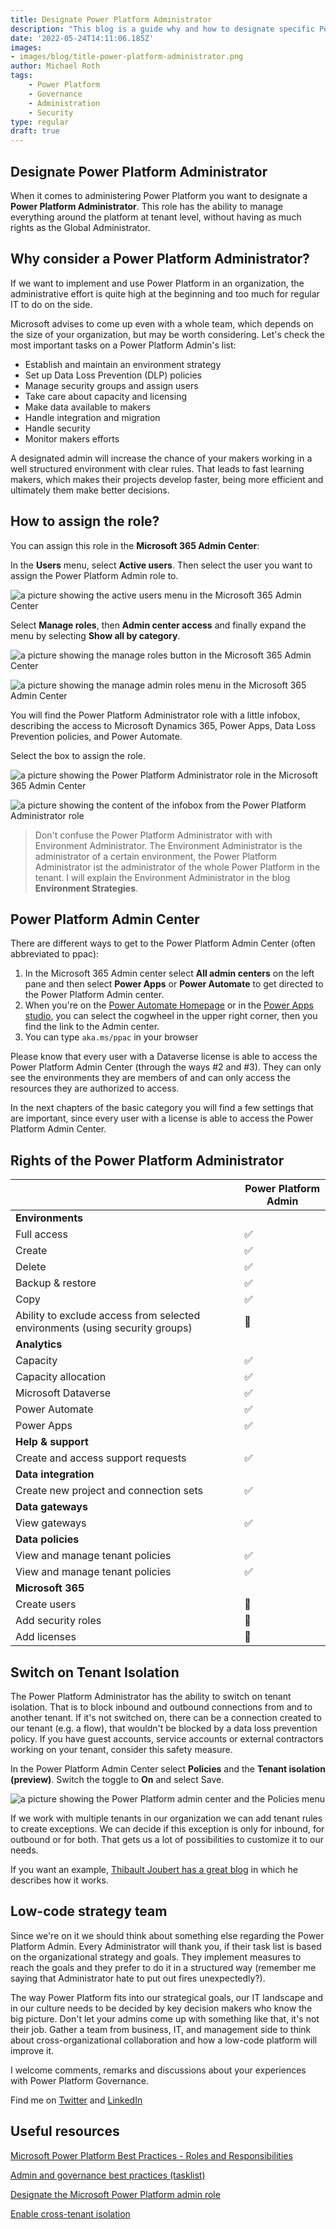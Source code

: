 ```yaml
---
title: Designate Power Platform Administrator
description: "This blog is a guide why and how to designate specific Power Platform administrator and what they actually have to do"
date: '2022-05-24T14:11:06.185Z'
images: 
- images/blog/title-power-platform-administrator.png
author: Michael Roth
tags: 
    - Power Platform
    - Governance
    - Administration
    - Security
type: regular
draft: true
---
```


## Designate Power Platform Administrator

When it comes to administering Power Platform you want to designate a **Power Platform Administrator**. This role has the ability to manage everything around the platform at tenant level, without having as much rights as the Global Administrator.

## Why consider a Power Platform Administrator?

If we want to implement and use Power Platform in an organization, the administrative effort is quite high at the beginning and too much for regular IT to do on the side.

Microsoft advises to come up even with a whole team, which depends on the size of your organization, but may be worth considering. Let's check the most important tasks on a Power Platform Admin's list:

- Establish and maintain an environment strategy
- Set up Data Loss Prevention (DLP) policies
- Manage security groups and assign users
- Take care about capacity and licensing
- Make data available to makers
- Handle integration and migration
- Handle security
- Monitor makers efforts

A designated admin will increase the chance of your makers working in a well structured environment with clear rules. That leads to fast learning makers, which makes their projects develop faster, being more efficient and ultimately them make better decisions.

## How to assign the role?

You can assign this role in the **Microsoft 365 Admin Center**:

In the **Users** menu, select **Active users**. Then select the user you want to assign the Power Platform Admin role to.

![a picture showing the active users menu in the Microsoft 365 Admin Center](/images/PowerPlatformAdmin_0.png)

Select **Manage roles**, then **Admin center access** and finally expand the menu by selecting **Show all by category**.

![a picture showing the manage roles button in the Microsoft 365 Admin Center](/images/PowerPlatformAdmin_01.png)

![a picture showing the manage admin roles menu in the Microsoft 365 Admin Center](/images/PowerPlatformAdmin_1.png)

You will find the Power Platform Administrator role with a little infobox, describing the access to Microsoft Dynamics 365, Power Apps, Data Loss Prevention policies, and Power Automate.

Select the box to assign the role.

![a picture showing the Power Platform Administrator role in the Microsoft 365 Admin Center](/images/PowerPlatformAdmin_2.png)

![a picture showing the content of the infobox from the Power Platform Administrator role](/images/PowerPlatformAdmin_3.png)

> Don't confuse the Power Platform Administrator with with Environment Administrator. The Environment Administrator is the administrator of a certain environment, the Power Platform Administrator ist the administrator of the whole Power Platform in the tenant. I will explain the Environment Administrator in the blog **Environment Strategies**.

## Power Platform Admin Center

There are different ways to get to the Power Platform Admin Center (often abbreviated to ppac):

1. In the Microsoft 365 Admin center select **All admin centers** on the left pane and then select **Power Apps** or **Power Automate** to get directed to the Power Platform Admin center.
2. When you're on the [Power Automate Homepage](https://flow.microsoft.com) or in the [Power Apps studio](https://make.powerapps.com), you can select the cogwheel in the upper right corner, then you find the link to the Admin center.
3. You can type `aka.ms/ppac` in your browser

Please know that every user with a Dataverse license is able to access the Power Platform Admin Center (through the ways #2 and #3). They can only see the environments they are members of and can only access the resources they are authorized to access.

In the next chapters of the basic category you will find a few settings that are important, since every user with a license is able to access the Power Platform Admin Center.

## Rights of the Power Platform Administrator

|                                                                              | Power Platform Admin |
|------------------------------------------------------------------------------|----------------------|
| **Environments**                                                             |                      |
| Full access                                                                  |           ✅          |
| Create                                                                       |           ✅          |
| Delete                                                                       |           ✅          |
| Backup & restore                                                             |           ✅          |
| Copy                                                                         |           ✅          |
| Ability to exclude access from selected environments (using security groups) |           🛑          |
| **Analytics**                                                                |                      |
| Capacity                                                                     |           ✅          |
| Capacity allocation                                                          |           ✅          |
| Microsoft Dataverse                                                          |           ✅          |
| Power Automate                                                               |           ✅          |
| Power Apps                                                                   |           ✅          |
| **Help & support**                                                           |                      |
| Create and access support requests                                           |           ✅          |
| **Data integration**                                                         |                      |
| Create new project and connection sets                                       |           ✅          |
| **Data gateways**                                                            |                      |
| View gateways                                                                |           ✅          |
| **Data policies**                                                            |                      |
| View and manage tenant policies                                              |           ✅          |
| View and manage tenant policies                                              |           ✅          |
| **Microsoft 365**                                                            |                      |
| Create users                                                                 |           🛑          |
| Add security roles                                                           |           🛑          |
| Add licenses                                                                 |           🛑          |

## Switch on Tenant Isolation

The Power Platform Administrator has the ability to switch on tenant isolation. That is to block inbound and outbound connections from and to another tenant. If it's not switched on, there can be a connection created to our tenant (e.g. a flow), that wouldn't be blocked by a data loss prevention policy. If you have guest accounts, service accounts or external contractors working on your tenant, consider this safety measure.

In the Power Platform Admin Center select **Policies** and the **Tenant isolation (preview)**. Switch the toggle to **On** and select Save. 

![a picture showing the Power Platform admin center and the Policies menu](/images/Tenant_Isolation0.png)

If we work with multiple tenants in our organization we can add tenant rules to create exceptions. We can decide if this exception is only for inbound, for outbound or for both. That gets us a lot of possibilities to customize it to our needs.

If you want an example, [Thibault Joubert has a great blog](https://www.thijoubert.com/2021-07/PowerPlatform-TenantIsolation/) in which he describes how it works.

## Low-code strategy team

Since we're on it we should think about something else regarding the Power Platform Admin. Every Administrator will thank you, if their task list is based on the organizational strategy and goals. They implement measures to reach the goals and they prefer to do it in a structured way (remember me saying that Administrator hate to put out fires unexpectedly?).

The way Power Platform fits into our strategical goals, our IT landscape and in our culture needs to be decided by key decision makers who know the big picture. Don't let your admins come up with something like that, it's not their job. Gather a team from business, IT, and management side to think about cross-organizational collaboration and how a low-code platform will improve it.

I welcome comments, remarks and discussions about your experiences with Power Platform Governance.

Find me on [Twitter](https://twitter.com/MichaelRoth42) and [LinkedIn](https://www.linkedin.com/in/michael-roth-handsomeguy/)

## Useful resources

[Microsoft Power Platform Best Practices - Roles and Responsibilities](https://docs.microsoft.com/en-us/power-platform/guidance/adoption/roles)

[Admin and governance best practices (tasklist)](https://docs.microsoft.com/en-us/power-platform/guidance/adoption/admin-best-practices)

[Designate the Microsoft Power Platform admin role](https://docs.microsoft.com/en-us/power-platform/guidance/adoption/pp-admin)

[Enable cross-tenant isolation](https://docs.microsoft.com/en-us/power-platform/guidance/adoption/tenant-isolation)
